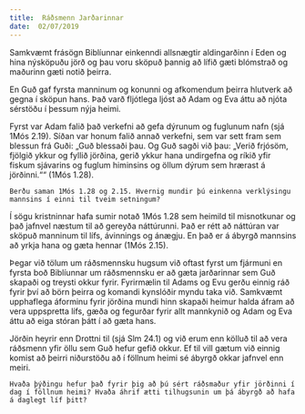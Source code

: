 ```yaml
---
title:  Ráðsmenn Jarðarinnar
date:  02/07/2019
---
```


Samkvæmt frásögn Biblíunnar einkenndi allsnægtir aldingarðinn í Eden og hina nýsköpuðu jörð og þau voru sköpuð þannig að lífið gæti blómstrað og maðurinn gæti notið þeirra.

En Guð gaf fyrsta manninum og konunni og afkomendum þeirra hlutverk að gegna í sköpun hans. Það varð fljótlega ljóst að Adam og Eva áttu að njóta sérstöðu í þessum nýja heimi.

Fyrst var Adam falið það verkefni að gefa dýrunum og fuglunum nafn (sjá 1Mós 2.19). Síðan var honum falið annað verkefni, sem var sett fram sem blessun frá Guði: „Guð blessaði þau. Og Guð sagði við þau: „Verið frjósöm, fjölgið ykkur og fyllið jörðina, gerið ykkur hana undirgefna og ríkið yfir fiskum sjávarins og fuglum himinsins og öllum dýrum sem hrærast á jörðinni.““ (1Mós 1.28).

`Berðu saman 1Mós 1.28 og 2.15. Hvernig mundir þú einkenna verklýsingu mannsins í einni til tveim setningum?`

Í sögu kristninnar hafa sumir notað 1Mós 1.28 sem heimild til misnotkunar og það jafnvel næstum til að gereyða náttúrunni. Það er rétt að náttúran var sköpuð manninum til lífs, ávinnings og ánægju. En það er á ábyrgð mannsins að yrkja hana og gæta hennar (1Mós 2.15).

Þegar við tölum um ráðsmennsku hugsum við oftast fyrst um fjármuni en fyrsta boð Biblíunnar um ráðsmennsku er að gæta jarðarinnar sem Guð skapaði og treysti okkur fyrir. Fyrirmælin til Adams og Evu gerðu einnig ráð fyrir því að börn þeirra og komandi kynslóðir myndu taka við. Samkvæmt upphaflega áforminu fyrir jörðina mundi hinn skapaði heimur halda áfram að vera uppspretta lífs, gæða og fegurðar fyrir allt mannkynið og Adam og Eva áttu að eiga stóran þátt í að gæta hans.

Jörðin heyrir enn Drottni til (sjá Slm 24.1) og við erum enn kölluð til að vera ráðsmenn yfir öllu sem Guð hefur gefið okkur. Ef til vill gætum við einnig komist að þeirri niðurstöðu að í föllnum heimi sé ábyrgð okkar jafnvel enn meiri.

`Hvaða þýðingu hefur það fyrir þig að þú sért ráðsmaður yfir jörðinni í dag í föllnum heimi? Hvaða áhrif ætti tilhugsunin um þá ábyrgð að hafa á daglegt líf þitt?`